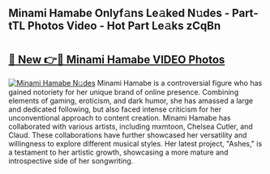 ## Minami Hamabe Onlyf𝚊ns Le𝚊ked N𝚞des - Part-tTL Photos Video - Hot Part Le𝚊ks zCqBn

# <h2><a href="http://ac10280.deff.icu/?id=Minami+Hamabe">🔗 New 👉🔴 Minami Hamabe VIDEO Photos</a></h2>

[![Minami Hamabe N𝚞des](https://i.imgur.com/rIISA9y.gif)](http://ac10280.deff.icu/?id=Minami+Hamabe)
Minami Hamabe is a controversial figure who has gained notoriety for her unique brand of online presence. Combining elements of gaming, eroticism, and dark humor, she has amassed a large and dedicated following, but also faced intense criticism for her unconventional approach to content creation. Minami Hamabe has collaborated with various artists, including mxmtoon, Chelsea Cutler, and Claud. These collaborations have further showcased her versatility and willingness to explore different musical styles. Her latest project, "Ashes," is a testament to her artistic growth, showcasing a more mature and introspective side of her songwriting.
